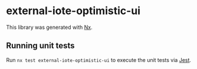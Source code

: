 # external-iote-optimistic-ui

This library was generated with [Nx](https://nx.dev).

## Running unit tests

Run `nx test external-iote-optimistic-ui` to execute the unit tests via [Jest](https://jestjs.io).
